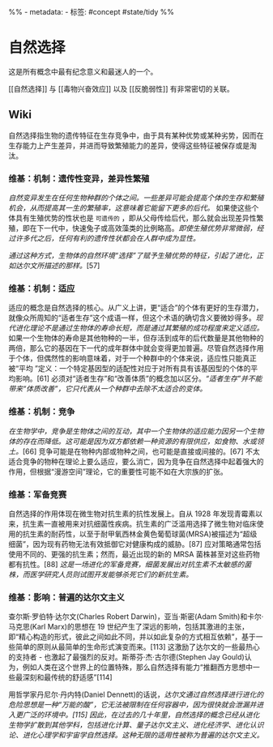 %% - metadata:
	- 标签: #concept  #state/tidy %% 
# 自然选择
这是所有概念中最有纪念意义和最迷人的一个。

[[自然选择]] 与 [[毒物兴奋效应]] 以及 [[反脆弱性]] 有非常密切的关联。

## Wiki
自然选择指生物的遗传特征在生存竞争中，由于具有某种优势或某种劣势，因而在生存能力上产生差异，并进而导致繁殖能力的差异，使得这些特征被保存或是淘汰。

### 维基：机制：遗传性变异，差异性繁殖
*自然变异发生在任何生物种群的个体之间。一些差异可能会提高个体的生存和繁殖机会，从而提高其一生的繁殖率，这意味着它能留下更多的后代。* 如果使这些个体具有生殖优势的性状也是 `可遗传的` ，即从父母传给后代，那么就会出现差异性繁殖，即在下一代中，快速兔子或高效藻类的比例略高。*即使生殖优势非常微弱，经过许多代之后，任何有利的遗传性状都会在人群中成为显性。* 

*通过这种方式，生物体的自然环境“选择”了赋予生殖优势的特征，引起了进化，正如达尔文所描述的那样。*[57] 

### 维基：机制：适应
适应的概念是自然选择的核心。从广义上讲，更“适合”的个体有更好的生存潜力，就像众所周知的“适者生存”这个成语一样，但这个术语的确切含义要微妙得多。*现代进化理论不是通过生物体的寿命长短，而是通过其繁殖的成功程度来定义适应。* 如果一个生物体的寿命是其他物种的一半，但存活到成年的后代数量是其他物种的两倍，那么它的基因在下一代的成年群体中就会变得更加普遍。尽管自然选择作用于个体，但偶然性的影响意味着，对于一个种群中的个体来说，适应性只能真正被“平均 ”定义：一个特定基因型的适配性对应于对所有具有该基因型的个体的平均影响。[61] 必须对“适者生存”和“改善体质”的概念加以区分。*“适者生存”并不能带来“体质改善”，它只代表从一个种群中去除不太适合的变体。*
### 维基：机制：竞争
*在生物学中，竞争是生物体之间的互动，其中一个生物体的适应能力因另一个生物体的存在而降低。这可能是因为双方都依赖一种资源的有限供应，如食物、水或领土。*[66] 竞争可能是在物种内部或物种之间，也可能是直接或间接的。[67] 不太适合竞争的物种在理论上要么适应，要么消亡，因为竞争在自然选择中起着强大的作用，但根据“漫游空间”理论，它的重要性可能不如在大宗族的扩张。
### 维基：军备竞赛
自然选择的作用体现在微生物对抗生素的抗性发展上。自从 1928 年发现青霉素以来，抗生素一直被用来对抗细菌性疾病。抗生素的广泛滥用选择了微生物对临床使用的抗生素的耐药性，以至于耐甲氧西林金黄色葡萄球菌(MRSA)被描述为“超级细菌”，因为现有药物无法有效抵御它对健康构成的威胁。[87] 应对策略通常包括使用不同的、更强的抗生素；然而，最近出现的新的 MRSA 菌株甚至对这些药物都有抗性。[88] *这是一场进化的军备竞赛，细菌发展出对抗生素不太敏感的菌株，而医学研究人员则试图开发能够杀死它们的新抗生素。*
### 维基：影响：普遍的达尔文主义
查尔斯·罗伯特·达尔文(Charles Robert Darwin)，亚当·斯密(Adam Smith)和卡尔·马克思(Karl Marx)的思想在 19 世纪产生了深远的影响，包括其激进的主张，即“精心构造的形式，彼此之间如此不同，并以如此复杂的方式相互依赖”，基于一些简单的原则从最简单的生命形式演变而来。[113] 这激励了达尔文的一些最热心的支持者 - 也激起了最强烈的反对。斯蒂芬·杰·古尔德(Stephen Jay Gould)认为，例如人类在这个世界上的位置特殊，那么自然选择有能力“推翻西方思想中一些最深刻和最传统的舒适感”[114]

用哲学家丹尼尔·丹内特(Daniel Dennett)的话说，*达尔文通过自然选择进行进化的危险思想是一种“万能的酸”，它无法被限制在任何容器中，因为很快就会泄漏并进入更广泛的环境中。[115] 因此，在过去的几十年里，自然选择的概念已经从进化生物学扩散到其他学科，包括进化计算、量子达尔文主义、进化经济学、进化认识论、进化心理学和宇宙学自然选择。这种无限的适用性被称为普遍的达尔文主义。*